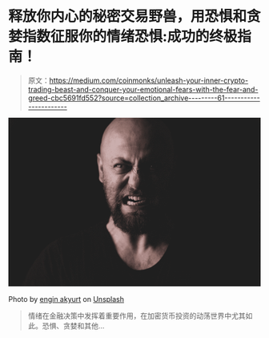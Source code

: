 # 释放你内心的秘密交易野兽，用恐惧和贪婪指数征服你的情绪恐惧:成功的终极指南！

> 原文：<https://medium.com/coinmonks/unleash-your-inner-crypto-trading-beast-and-conquer-your-emotional-fears-with-the-fear-and-greed-cbc5691fd552?source=collection_archive---------61----------------------->

![](img/c0ee69c03bdfb547ed199e95a6a49e77.png)

Photo by [engin akyurt](https://unsplash.com/@enginakyurt?utm_source=medium&utm_medium=referral) on [Unsplash](https://unsplash.com?utm_source=medium&utm_medium=referral)

> 情绪在金融决策中发挥着重要作用，在加密货币投资的动荡世界中尤其如此。恐惧、贪婪和其他…